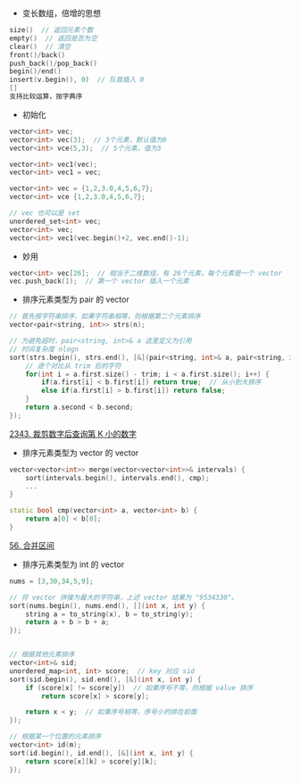 * 变长数组，倍增的思想
```cpp
size()  // 返回元素个数
empty()  // 返回是否为空
clear()  // 清空
front()/back()
push_back()/pop_back()
begin()/end()
insert(v.begin(), 0)  // 队首插入 0
[]
支持比较运算，按字典序
```

* 初始化
```cpp
vector<int> vec;
vector<int> vec(3);  // 3个元素，默认值为0
vector<int> vce(5,3);  // 5个元素，值为3

vector<int> vec1(vec);
vector<int> vec1 = vec; 

vector<int> vec = {1,2,3.0,4,5,6,7};
vector<int> vce {1,2,3.0,4,5,6,7};

// vec 也可以是 set
unordered_set<int> vec;
vector<int> vec;
vector<int> vec1(vec.begin()+2, vec.end()-1);
```

* 妙用
```cpp
vector<int> vec[26];  // 相当于二维数组，有 26个元素，每个元素是一个 vector
vec.push_back(1);  // 第一个 vector 插入一个元素
```

* 排序元素类型为 pair 的 vector
```cpp
// 首先按字符串排序，如果字符串相等，则根据第二个元素排序
vector<pair<string, int>> strs(n);

// 为避免超时，pair<string, int>& a 这里定义为引用
// 时间复杂度 nlogn
sort(strs.begin(), strs.end(), [&](pair<string, int>& a, pair<string, int>& b) {
    // 逐个对比从 trim 后的字符
    for(int i = a.first.size() - trim; i < a.first.size(); i++) {
        if(a.first[i] < b.first[i]) return true;  // 从小到大排序
        else if(a.first[i] > b.first[i]) return false;
    }
    return a.second < b.second;
});
```
[2343. 裁剪数字后查询第 K 小的数字](https://www.acwing.com/activity/content/problem/content/7232/)

* 排序元素类型为 vector 的 vector
```cpp
vector<vector<int>> merge(vector<vector<int>>& intervals) {
    sort(intervals.begin(), intervals.end(), cmp);
    ...
}

static bool cmp(vector<int> a, vector<int> b) {
    return a[0] < b[0];
}
```
[56. 合并区间](https://leetcode.cn/problems/merge-intervals/description/)

* 排序元素类型为 int 的 vector
```cpp
nums = [3,30,34,5,9];

// 将 vector 拼接为最大的字符串，上述 vector 结果为 "9534330"。
sort(nums.begin(), nums.end(), [](int x, int y) {
    string a = to_string(x), b = to_string(y);
    return a + b > b + a;
});


// 根据其他元素排序
vector<int>& sid;
unordered_map<int, int> score;  // key 对应 sid
sort(sid.begin(), sid.end(), [&](int x, int y) {
    if (score[x] != score[y])  // 如果序号不等，则根据 value 排序
        return score[x] > score[y];

    return x < y;  // 如果序号相等，序号小的排在前面
});

// 根据某一个位置的元素排序
vector<int> id(m);
sort(id.begin(), id.end(), [&](int x, int y) {
    return score[x][k] > score[y][k];
});
```
